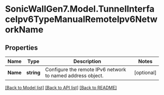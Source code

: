 # SonicWallGen7.Model.TunnelInterfaceIpv6TypeManualRemoteIpv6NetworkName

## Properties

Name | Type | Description | Notes
------------ | ------------- | ------------- | -------------
**Name** | **string** | Configure the remote IPv6 network to named address object. | [optional] 

[[Back to Model list]](../README.md#documentation-for-models) [[Back to API list]](../README.md#documentation-for-api-endpoints) [[Back to README]](../README.md)

